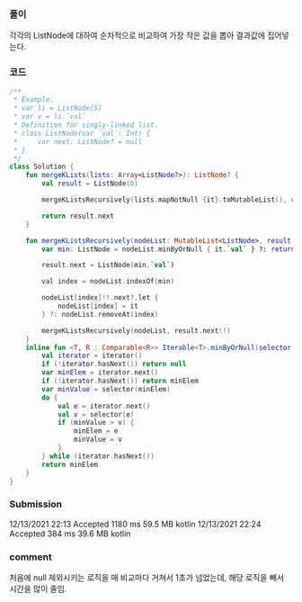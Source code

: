 ### 풀이 
각각의 ListNode에 대하여 순차적으로 비교하여 가장 작은 값을 뽑아 결과값에 집어넣는다.

### 코드 
```kotlin
/**
 * Example:
 * var li = ListNode(5)
 * var v = li.`val`
 * Definition for singly-linked list.
 * class ListNode(var `val`: Int) {
 *     var next: ListNode? = null
 * }
 */
class Solution {
    fun mergeKLists(lists: Array<ListNode?>): ListNode? {
        val result = ListNode(0)

        mergeKListsRecursively(lists.mapNotNull {it}.toMutableList(), result)

        return result.next
    }

    fun mergeKListsRecursively(nodeList: MutableList<ListNode>, result: ListNode) {
        var min: ListNode = nodeList.minByOrNull { it.`val` } ?: return

        result.next = ListNode(min.`val`)

        val index = nodeList.indexOf(min)

        nodeList[index]!!.next?.let {
            nodeList[index] = it
        } ?: nodeList.removeAt(index)

        mergeKListsRecursively(nodeList, result.next!!)
    }
    inline fun <T, R : Comparable<R>> Iterable<T>.minByOrNull(selector: (T) -> R): T? {
        val iterator = iterator()
        if (!iterator.hasNext()) return null
        var minElem = iterator.next()
        if (!iterator.hasNext()) return minElem
        var minValue = selector(minElem)
        do {
            val e = iterator.next()
            val v = selector(e)
            if (minValue > v) {
                minElem = e
                minValue = v
            }
        } while (iterator.hasNext())
        return minElem
    }
}
```

### Submission
12/13/2021 22:13	Accepted	1180 ms	59.5 MB	kotlin
12/13/2021 22:24	Accepted	384 ms	39.6 MB	kotlin

### comment
처음에 null 제외시키는 로직을 매 비교마다 거쳐서 1초가 넘었는데, 해당 로직을 빼서 시간을 많이 줄임.